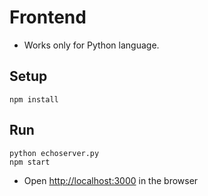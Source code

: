 # Frontend

- Works only for Python language.

## Setup
```
npm install
```
## Run
```
python echoserver.py
npm start
```
- Open [http://localhost:3000](http://localhost:3000) in the browser

